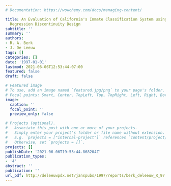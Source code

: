 ```yaml
---
# Documentation: https://wowchemy.com/docs/managing-content/

title: An Evaluation of California's Inmate Classification System using a Generalized
  Regression Discontinuity Design
subtitle: ''
summary: ''
authors:
- R. A. Berk
- J. De Leeuw
tags: []
categories: []
date: '1997-01-01'
lastmod: 2021-06-06T12:53:44-07:00
featured: false
draft: false

# Featured image
# To use, add an image named `featured.jpg/png` to your page's folder.
# Focal points: Smart, Center, TopLeft, Top, TopRight, Left, Right, BottomLeft, Bottom, BottomRight.
image:
  caption: ''
  focal_point: ''
  preview_only: false

# Projects (optional).
#   Associate this post with one or more of your projects.
#   Simply enter your project's folder or file name without extension.
#   E.g. `projects = ["internal-project"]` references `content/project/deep-learning/index.md`.
#   Otherwise, set `projects = []`.
projects: []
publishDate: '2021-06-06T19:53:44.868204Z'
publication_types:
- '4'
abstract: ''
publication: ''
url_pdf: http://deleeuwpdx.net/janspubs/1997/reports/berk_deleeuw_R_97.pdf
---
```

